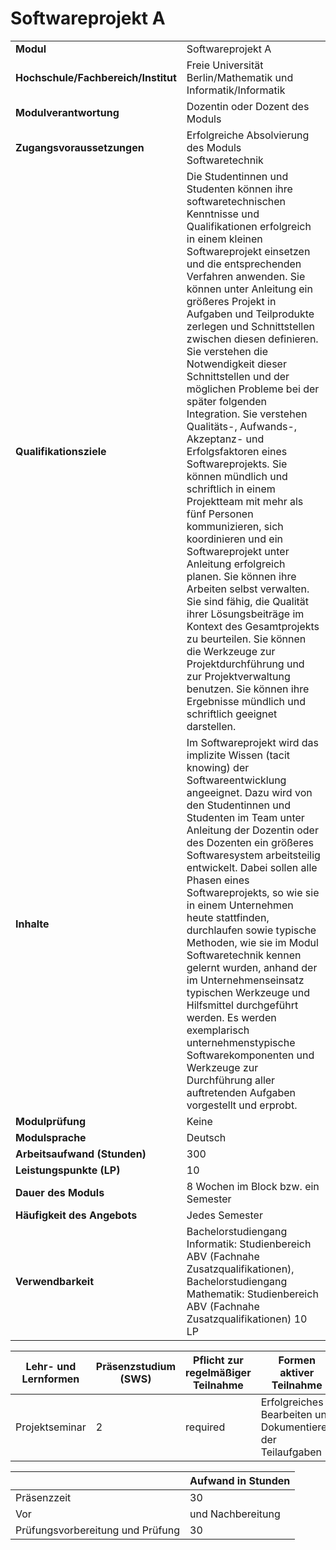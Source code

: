 # Softwareprojekt A

| | |
|-|-|
|**Modul**                           | Softwareprojekt A |
|**Hochschule/Fachbereich/Institut** | Freie Universität Berlin/Mathematik und Informatik/Informatik |
|**Modulverantwortung**              | Dozentin oder Dozent des Moduls |
|**Zugangsvoraussetzungen**          | Erfolgreiche Absolvierung des Moduls Softwaretechnik |
|**Qualifikationsziele**             | Die Studentinnen und Studenten können ihre softwaretechnischen Kenntnisse und Qualifikationen erfolgreich in einem kleinen Softwareprojekt einsetzen und die entsprechenden Verfahren anwenden. Sie können unter Anleitung ein größeres Projekt in Aufgaben und Teilprodukte zerlegen und Schnittstellen zwischen diesen definieren. Sie verstehen die Notwendigkeit dieser Schnittstellen und der möglichen Probleme bei der später folgenden Integration. Sie verstehen Qualitäts-, Aufwands-, Akzeptanz- und Erfolgsfaktoren eines Softwareprojekts. Sie können mündlich und schriftlich in einem Projektteam mit mehr als fünf Personen kommunizieren, sich koordinieren und ein Softwareprojekt unter Anleitung erfolgreich planen. Sie können ihre Arbeiten selbst verwalten. Sie sind fähig, die Qualität ihrer Lösungsbeiträge im Kontext des Gesamtprojekts zu beurteilen. Sie können die Werkzeuge zur Projektdurchführung und zur Projektverwaltung benutzen. Sie können ihre Ergebnisse mündlich und schriftlich geeignet darstellen. |
|**Inhalte**                         | Im Softwareprojekt wird das implizite Wissen (tacit knowing) der Softwareentwicklung angeeignet. Dazu wird von den Studentinnen und Studenten im Team unter Anleitung der Dozentin oder des Dozenten ein größeres Softwaresystem arbeitsteilig entwickelt. Dabei sollen alle Phasen eines Softwareprojekts, so wie sie in einem Unternehmen heute stattfinden, durchlaufen sowie typische Methoden, wie sie im Modul Softwaretechnik kennen gelernt wurden, anhand der im Unternehmenseinsatz typischen Werkzeuge und Hilfsmittel durchgeführt werden. Es werden exemplarisch unternehmenstypische Softwarekomponenten und Werkzeuge zur Durchführung aller auftretenden Aufgaben vorgestellt und erprobt. |
|**Modulprüfung**                    | Keine |
|**Modulsprache**                    | Deutsch |
|**Arbeitsaufwand (Stunden)**        | 300|
|**Leistungspunkte (LP)**            | 10 |
|**Dauer des Moduls**                | 8 Wochen im Block bzw. ein Semester |
|**Häufigkeit des Angebots**         | Jedes Semester |
|**Verwendbarkeit**                  | Bachelorstudiengang Informatik: Studienbereich ABV (Fachnahe Zusatzqualifikationen), Bachelorstudiengang Mathematik: Studienbereich ABV (Fachnahe Zusatzqualifikationen) 10 LP |

| Lehr- und Lernformen | Präsenzstudium <br> (SWS) | Pflicht zur regelmäßiger Teilnahme | Formen aktiver Teilnahme |
| ---------------------|---------------------------|------------------------------------|------------------------- |
| Projektseminar | 2 | required | Erfolgreiches Bearbeiten und Dokumentieren der Teilaufgaben |

|   | Aufwand in Stunden |
| - |--------------------|
| Präsenzzeit | 30 |
| Vor | und Nachbereitung |
| Prüfungsvorbereitung und Prüfung | 30 |
